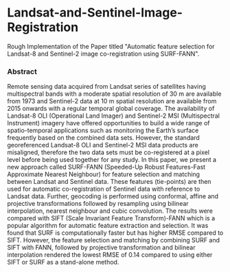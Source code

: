 # Landsat-and-Sentinel-Image-Registration

Rough Implementation of the Paper titled "Automatic feature selection for Landsat-8 and Sentinel-2 image co-registration using SURF-FANN".

### Abstract

Remote sensing data acquired from Landsat series of satellites having multispectral bands with a moderate spatial resolution of 30 m are available from 1973 and Sentinel-2 data at 10 m spatial resolution are available from 2015 onwards with a regular temporal global coverage. The availability of Landsat-8 OLI (Operational Land Imager) and Sentinel-2 MSI (Multispectral Instrument) imagery have offered opportunities to build a wide range of spatio-temporal applications such as monitoring the Earth’s surface frequently based on the combined data sets. However, the standard georeferenced Landsat-8 OLI and Sentinel-2 MSI data products are misaligned, therefore the two data sets must be co-registered at a pixel level before being used together for any study. In this paper, we present a new approach called SURF-FANN (Speeded-Up Robust Features-Fast Approximate Nearest Neighbour) for feature selection and matching between Landsat and Sentinel data. These features (tie-points) are then used for automatic co-registration of Sentinel data with reference to Landsat data. Further, geocoding is performed using conformal, affine and projective transformations followed by resampling using bilinear interpolation, nearest neighbour and cubic convolution. The results were compared with SIFT (Scale Invariant Feature Transform)-FANN which is a popular algorithm for automatic feature extraction and selection. It was found that SURF is computationally faster but has higher RMSE compared to SIFT. However, the feature selection and matching by combining SURF and SIFT with FANN, followed by projective transformation and bilinear interpolation rendered the lowest RMSE of 0.14 compared to using either SIFT or SURF as a stand-alone method.

